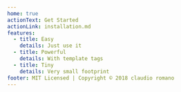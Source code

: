 ```yaml
---
home: true
actionText: Get Started
actionLink: installation.md
features:
  - title: Easy
    details: Just use it
  - title: Powerful
    details: With template tags
  - title: Tiny
    details: Very small footprint
footer: MIT Licensed | Copyright © 2018 claudio romano
---
```

